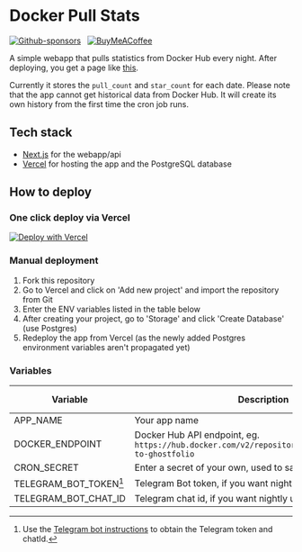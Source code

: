 # Docker Pull Stats

[![Github-sponsors](https://img.shields.io/badge/sponsor-30363D?style=for-the-badge&logo=GitHub-Sponsors&logoColor=#EA4AAA)](https://github.com/sponsors/dickwolff) &nbsp;
[![BuyMeACoffee](https://img.shields.io/badge/Buy%20Me%20a%20Coffee-ffdd00?style=for-the-badge&logo=buy-me-a-coffee&logoColor=black)](https://www.buymeacoffee.com/dickw0lff)

A simple webapp that pulls statistics from Docker Hub every night. After deploying, you get a page like [this](https://export-to-ghostfolio-stats.vercel.app/).

Currently it stores the `pull_count` and `star_count` for each date. Please note that the app cannot get historical data from Docker Hub. It will create its own history from the first time the cron job runs.
 
## Tech stack

- [Next.js](https://nextjs.org/) for the webapp/api
- [Vercel](https://vercel.com/) for hosting the app and the PostgreSQL database

## How to deploy

### One click deploy via Vercel

[![Deploy with Vercel](https://vercel.com/button)](https://vercel.com/new/clone?repository-url=https%3A%2F%2Fgithub.com%2Fdickwolff%2FDocker-Pull-Stats&env=CRON_SECRET,DOCKER_ENDPOINT,APP_NAME&project-name=docker-pull-stats&stores=%5B%7B%22type%22%3A%22postgres%22%7D%5D&)

### Manual deployment

1. Fork this repository
2. Go to Vercel and click on 'Add new project' and import the repository from Git
3. Enter the ENV variables listed in the table below
4. After creating your project, go to 'Storage' and click 'Create Database' (use Postgres)
5. Redeploy the app from Vercel (as the newly added Postgres environment variables aren't propagated yet)

### Variables
| Variable | Description | Required (y/n) |
| -------- | ----------- | -------------- |
| APP_NAME | Your app name | Yes            |
| DOCKER_ENDPOINT | Docker Hub API endpoint, eg. `https://hub.docker.com/v2/repositories/dickwolff/export-to-ghostfolio` | Yes |
| CRON_SECRET | Enter a secret of your own, used to safely run the CRON job | Yes |
| TELEGRAM_BOT_TOKEN[^1] | Telegram Bot token, if you want nightly updates in Telegram | No |
| TELEGRAM_BOT_CHAT_ID | Telegram chat id, if you want nightly updates in Telegram | No |

[^1]: Use the [Telegram bot instructions](https://core.telegram.org/bots/tutorial) to obtain the Telegram token and chatId.
